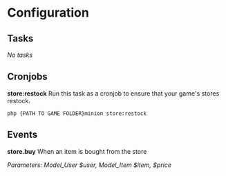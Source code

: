 # Configuration

## Tasks

*No tasks*

## Cronjobs

**store:restock**
Run this task as a cronjob to ensure that your game's stores restock.

~~~
php {PATH TO GAME FOLDER}minion store:restock
~~~

## Events

**store.buy**
When an item is bought from the store

*Parameters: Model_User $user, Model_Item $item, $price*